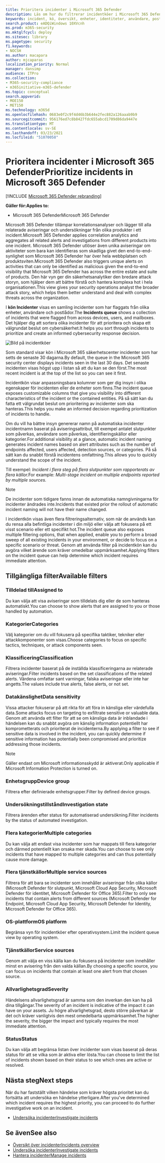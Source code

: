 ```yaml
---
title: Prioritera incidenter i Microsoft 365 Defender
description: Läs om hur du filtrerar incidentköer i Microsoft 365 Defender
keywords: incident, kö, översikt, enheter, identiteter, användare, postlåda, e-post, incidenter
search.product: eADQiWindows 10XVcnh
ms.prod: m365-security
ms.mktglfcycl: deploy
ms.sitesec: library
ms.pagetype: security
f1.keywords:
- NOCSH
ms.author: macapara
author: mjcaparas
localization_priority: Normal
manager: dansimp
audience: ITPro
ms.collection:
- M365-security-compliance
- m365initiative-m365-defender
ms.topic: conceptual
search.appverid:
- MOE150
- MET150
ms.technology: m365d
ms.openlocfilehash: 0683e0f2c9f4d46b3b644e2fec882a126aaab9b9
ms.sourcegitcommit: 956176ed7c8b8427fdc655abcd1709d86da9447e
ms.translationtype: MT
ms.contentlocale: sv-SE
ms.lasthandoff: 03/23/2021
ms.locfileid: "51070058"
---
```

# <a name="prioritize-incidents-in-microsoft-365-defender"></a><span data-ttu-id="214e8-104">Prioritera incidenter i Microsoft 365 Defender</span><span class="sxs-lookup"><span data-stu-id="214e8-104">Prioritize incidents in Microsoft 365 Defender</span></span>

[!INCLUDE [Microsoft 365 Defender rebranding](../includes/microsoft-defender.md)]


<span data-ttu-id="214e8-105">**Gäller för:**</span><span class="sxs-lookup"><span data-stu-id="214e8-105">**Applies to:**</span></span>
- <span data-ttu-id="214e8-106">Microsoft 365 Defender</span><span class="sxs-lookup"><span data-stu-id="214e8-106">Microsoft 365 Defender</span></span>



<span data-ttu-id="214e8-107">Microsoft 365 Defender tillämpar korrelationsanalyser och lägger till alla relaterade aviseringar och undersökningar från olika produkter i ett incident.</span><span class="sxs-lookup"><span data-stu-id="214e8-107">Microsoft 365 Defender applies correlation analytics and aggregates all related alerts and investigations from different products into one incident.</span></span> <span data-ttu-id="214e8-108">Microsoft 365 Defender utlöser även unika aviseringar om aktiviteter som bara kan identifieras som skadliga givet den end-to-end-synlighet som Microsoft 365 Defender har över hela webbplatsen och produktsviten.</span><span class="sxs-lookup"><span data-stu-id="214e8-108">Microsoft 365 Defender also triggers unique alerts on activities that can only be identified as malicious given the end-to-end visibility that Microsoft 365 Defender has across the entire estate and suite of products.</span></span> <span data-ttu-id="214e8-109">Den här vyn ger din säkerhetsanalytiker den bredare attack storyn, som hjälper dem att bättre förstå och hantera komplexa hot i hela organisationen.</span><span class="sxs-lookup"><span data-stu-id="214e8-109">This view gives your security operations analyst the broader attack story, which helps them better understand and deal with complex threats across the organization.</span></span>


<span data-ttu-id="214e8-110">I **kön Incidenter** visas en samling incidenter som har flaggats från olika enheter, användare och postlådor.</span><span class="sxs-lookup"><span data-stu-id="214e8-110">The **Incidents queue** shows a collection of incidents that were flagged from across devices, users, and mailboxes.</span></span> <span data-ttu-id="214e8-111">Det hjälper dig att sortera olika incidenter för att prioritera och skapa ett välgrundat beslut om cybersäkerhet.</span><span class="sxs-lookup"><span data-stu-id="214e8-111">It helps you sort through incidents to prioritize and create an informed cybersecurity response decision.</span></span>


![Bild på incidentköer](../../media/incidents-queue.png) 

<span data-ttu-id="214e8-113">Som standard visar kön i Microsoft 365 säkerhetscenter incidenter som har setts de senaste 30 dagarna.</span><span class="sxs-lookup"><span data-stu-id="214e8-113">By default, the queue in the Microsoft 365 security center displays incidents seen in the last 30 days.</span></span> <span data-ttu-id="214e8-114">Det senaste incidenten visas högst upp i listan så att du kan se den först.</span><span class="sxs-lookup"><span data-stu-id="214e8-114">The most recent incident is at the top of the list so you can see it first.</span></span>

<span data-ttu-id="214e8-115">Incidentkön visar anpassningsbara kolumner som ger dig insyn i olika egenskaper för incidenten eller de enheter som finns.</span><span class="sxs-lookup"><span data-stu-id="214e8-115">The incident queue exposes customizable columns that give you visibility into different characteristics of the incident or the contained entities.</span></span> <span data-ttu-id="214e8-116">På så sätt kan du fatta ett välgrundat beslut om prioritering av incidenter som ska hanteras.</span><span class="sxs-lookup"><span data-stu-id="214e8-116">This helps you make an informed decision regarding prioritization of incidents to handle.</span></span>

<span data-ttu-id="214e8-117">Om du vill ha bättre insyn genererar namn på automatiska incidenter incidentnamn baserat på aviseringsattribut, till exempel antalet slutpunkter som påverkas, användare som påverkas, identifieringskällor eller kategorier.</span><span class="sxs-lookup"><span data-stu-id="214e8-117">For additional visibility at a glance, automatic incident naming generates incident names based on alert attributes such as the number of endpoints affected, users affected, detection sources, or categories.</span></span> <span data-ttu-id="214e8-118">På så sätt kan du snabbt förstå incidentens omfattning.</span><span class="sxs-lookup"><span data-stu-id="214e8-118">This allows you to quickly understand the scope of the incident.</span></span>

<span data-ttu-id="214e8-119">Till exempel: *Incident i flera steg på flera slutpunkter som rapporterats av flera källor.*</span><span class="sxs-lookup"><span data-stu-id="214e8-119">For example: *Multi-stage incident on multiple endpoints reported by multiple sources.*</span></span>

> [!NOTE]
> <span data-ttu-id="214e8-120">De incidenter som tidigare fanns innan de automatiska namngivningarna för incidenter ändrades inte.</span><span class="sxs-lookup"><span data-stu-id="214e8-120">Incidents that existed prior the rollout of automatic incident naming will not have their name changed.</span></span>

<span data-ttu-id="214e8-121">I incidentkön visas även flera filtreringsalternativ, som när de används kan du rensa alla befintliga incidenter i din miljö eller välja att fokusera på ett visst scenario eller ett specifikt hot.</span><span class="sxs-lookup"><span data-stu-id="214e8-121">The incident queue also exposes multiple filtering options, that when applied, enable you to perform a broad sweep of all existing incidents in your environment, or decide to focus on a specific scenario or threat.</span></span> <span data-ttu-id="214e8-122">Genom att använda filter på incidentkön kan du avgöra vilket ärende som kräver omedelbar uppmärksamhet.</span><span class="sxs-lookup"><span data-stu-id="214e8-122">Applying filters on the incident queue can help determine which incident requires immediate attention.</span></span> 

## <a name="available-filters"></a><span data-ttu-id="214e8-123">Tillgängliga filter</span><span class="sxs-lookup"><span data-stu-id="214e8-123">Available filters</span></span>

### <a name="assigned-to"></a><span data-ttu-id="214e8-124">Tilldelad till</span><span class="sxs-lookup"><span data-stu-id="214e8-124">Assigned to</span></span>
<span data-ttu-id="214e8-125">Du kan välja att visa aviseringar som tilldelats dig eller de som hanteras automatiskt.</span><span class="sxs-lookup"><span data-stu-id="214e8-125">You can choose to show alerts that are assigned to you or those handled by automation.</span></span>

### <a name="categories"></a><span data-ttu-id="214e8-126">Kategorier</span><span class="sxs-lookup"><span data-stu-id="214e8-126">Categories</span></span>
<span data-ttu-id="214e8-127">Välj kategorier om du vill fokusera på specifika taktiker, tekniker eller attackkomponenter som visas.</span><span class="sxs-lookup"><span data-stu-id="214e8-127">Choose categories to focus on specific tactics, techniques, or attack components seen.</span></span> 

### <a name="classification"></a><span data-ttu-id="214e8-128">Klassificering</span><span class="sxs-lookup"><span data-stu-id="214e8-128">Classification</span></span>
<span data-ttu-id="214e8-129">Filtrera incidenter baserat på de inställda klassificeringarna av relaterade aviseringar.</span><span class="sxs-lookup"><span data-stu-id="214e8-129">Filter incidents based on the set classifications of the related alerts.</span></span> <span data-ttu-id="214e8-130">Värdena omfattar sant varningar, falska aviseringar eller inte har angetts.</span><span class="sxs-lookup"><span data-stu-id="214e8-130">The values include true alerts, false alerts, or not set.</span></span>

### <a name="data-sensitivity"></a><span data-ttu-id="214e8-131">Datakänslighet</span><span class="sxs-lookup"><span data-stu-id="214e8-131">Data sensitivity</span></span>
<span data-ttu-id="214e8-132">Vissa attacker fokuserar på att rikta för att föra in känsliga eller värdefulla data.</span><span class="sxs-lookup"><span data-stu-id="214e8-132">Some attacks focus on targeting to exfiltrate sensitive or valuable data.</span></span> <span data-ttu-id="214e8-133">Genom att använda ett filter för att se om känsliga data är inblandade i händelsen kan du snabbt avgöra om känslig information potentiellt har komprometterats och prioriterat de incidenterna.</span><span class="sxs-lookup"><span data-stu-id="214e8-133">By applying a filter to see if sensitive data is involved in the incident, you can quickly determine if sensitive information has potentially been compromised and prioritize addressing those incidents.</span></span>

>[!NOTE]
><span data-ttu-id="214e8-134">Gäller endast om Microsoft informationsskydd är aktiverat.</span><span class="sxs-lookup"><span data-stu-id="214e8-134">Only applicable if Microsoft Information Protection is turned on.</span></span>

### <a name="device-group"></a><span data-ttu-id="214e8-135">Enhetsgrupp</span><span class="sxs-lookup"><span data-stu-id="214e8-135">Device group</span></span>
<span data-ttu-id="214e8-136">Filtrera efter definierade enhetsgrupper.</span><span class="sxs-lookup"><span data-stu-id="214e8-136">Filter by defined device groups.</span></span>

### <a name="investigation-state"></a><span data-ttu-id="214e8-137">Undersökningstillstånd</span><span class="sxs-lookup"><span data-stu-id="214e8-137">Investigation state</span></span>
<span data-ttu-id="214e8-138">Filtrera ärenden efter status för automatiserad undersökning.</span><span class="sxs-lookup"><span data-stu-id="214e8-138">Filter incidents by the status of automated investigation.</span></span> 

### <a name="multiple-categories"></a><span data-ttu-id="214e8-139">Flera kategorier</span><span class="sxs-lookup"><span data-stu-id="214e8-139">Multiple categories</span></span> 
<span data-ttu-id="214e8-140">Du kan välja att endast visa incidenter som har mappats till flera kategorier och därmed potentiellt kan orsaka mer skada.</span><span class="sxs-lookup"><span data-stu-id="214e8-140">You can choose to see only incidents that have mapped to multiple categories  and can thus potentially cause more damage.</span></span> 

### <a name="multiple-service-sources"></a><span data-ttu-id="214e8-141">Flera tjänstkällor</span><span class="sxs-lookup"><span data-stu-id="214e8-141">Multiple service sources</span></span> 
<span data-ttu-id="214e8-142">Filtrera för att bara se incidenter som innehåller aviseringar från olika källor (Microsoft Defender för slutpunkt, Microsoft Cloud App Security, Microsoft Defender för identitet, Microsoft Defender för Office 365).</span><span class="sxs-lookup"><span data-stu-id="214e8-142">Filter to only see incidents that contain alerts from different sources (Microsoft Defender for Endpoint, Microsoft Cloud App Security, Microsoft Defender for Identity, Microsoft Defender for Office 365).</span></span>

### <a name="os-platform"></a><span data-ttu-id="214e8-143">OS-plattform</span><span class="sxs-lookup"><span data-stu-id="214e8-143">OS platform</span></span>
<span data-ttu-id="214e8-144">Begränsa vyn för incidentköer efter operativsystem.</span><span class="sxs-lookup"><span data-stu-id="214e8-144">Limit the incident queue view by operating system.</span></span>

### <a name="service-sources"></a><span data-ttu-id="214e8-145">Tjänstkällor</span><span class="sxs-lookup"><span data-stu-id="214e8-145">Service sources</span></span>
<span data-ttu-id="214e8-146">Genom att välja en viss källa kan du fokusera på incidenter som innehåller minst en avisering från den valda källan.</span><span class="sxs-lookup"><span data-stu-id="214e8-146">By choosing a specific source, you can focus on incidents that contain at least one alert from that chosen source.</span></span> 

### <a name="severity"></a><span data-ttu-id="214e8-147">Allvarlighetsgrad</span><span class="sxs-lookup"><span data-stu-id="214e8-147">Severity</span></span>
<span data-ttu-id="214e8-148">Händelsens allvarlighetsgrad är samma som den inverkan den kan ha på dina tillgångar.</span><span class="sxs-lookup"><span data-stu-id="214e8-148">The severity of an incident is indicative of the impact it can have on your assets.</span></span> <span data-ttu-id="214e8-149">Ju högre allvarlighetsgrad, desto större påverkan är det och kräver vanligtvis den mest omedelbarta uppmärksamhet.</span><span class="sxs-lookup"><span data-stu-id="214e8-149">The higher the severity, the bigger the impact and typically requires the most immediate attention.</span></span> 

### <a name="status"></a><span data-ttu-id="214e8-150">Status</span><span class="sxs-lookup"><span data-stu-id="214e8-150">Status</span></span>
<span data-ttu-id="214e8-151">Du kan välja att begränsa listan över incidenter som visas baserat på deras status för att se vilka som är aktiva eller lösta.</span><span class="sxs-lookup"><span data-stu-id="214e8-151">You can choose to limit the list of incidents shown based on their status to see which ones are active or resolved.</span></span>




## <a name="next-steps"></a><span data-ttu-id="214e8-152">Nästa steg</span><span class="sxs-lookup"><span data-stu-id="214e8-152">Next steps</span></span>
<span data-ttu-id="214e8-153">När du har fastställt vilken händelse som kräver högsta prioritet kan du fortsätta att undersöka en händelse ytterligare.</span><span class="sxs-lookup"><span data-stu-id="214e8-153">After you've determined which incident requires the highest priority, you can proceed to do further investigative work on an incident.</span></span>
- [<span data-ttu-id="214e8-154">Undersöka incidenter</span><span class="sxs-lookup"><span data-stu-id="214e8-154">Investigate incidents</span></span>](investigate-incidents.md)


## <a name="see-also"></a><span data-ttu-id="214e8-155">Se även</span><span class="sxs-lookup"><span data-stu-id="214e8-155">See also</span></span>
- [<span data-ttu-id="214e8-156">Översikt över incidenter</span><span class="sxs-lookup"><span data-stu-id="214e8-156">Incidents overview</span></span>](incidents-overview.md)
- [<span data-ttu-id="214e8-157">Undersöka incidenter</span><span class="sxs-lookup"><span data-stu-id="214e8-157">Investigate incidents</span></span>](investigate-incidents.md)
- [<span data-ttu-id="214e8-158">Hantera incidenter</span><span class="sxs-lookup"><span data-stu-id="214e8-158">Manage incidents</span></span>](manage-incidents.md)
